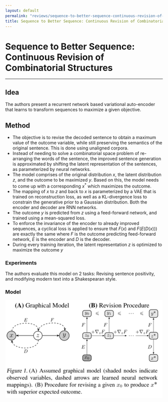 ```yaml
---
layout: default
permalink: "reviews/sequence-to-better-sequence-continuous-revision-of-combinatorial-structures.html"
title: Sequence to Better Sequence: Continuous Revision of Combinatorial Structures
---
```


# Sequence to Better Sequence: Continuous Revision of Combinatorial Structures
---

## Idea
The authors present a recurrent network based variational auto-encoder that learns to transform sequences to maximize a given objective.

## Method
* The objective is to revise the decoded sentence to obtain a maximum value of the outcome variable, while still preserving the semantics of the original sentence. This is done using unaligned corpora.
* Instead of needing to solve a combinatorial space problem of re-arranging the words of the sentence, the improved sentence generation is approximated by shifting the latent representation of the sentences, as parameterized by neural networks.
* The model comprises of the original distribution $x$, the latent distribution $z$, and the outcome to be maximized $y$. Based on this, the model needs to come up with a corresponding $x^{*}$ which maximizes the outcome.
* The mapping of $x$ to $z$ and back to $x$ is parameterized by a VAE that is trained on reconstruction loss, as well as a KL-divergence loss to constrain the generative prior to a Gaussian distribution. Both the encoder and decoder are RNN networks.
* The outcome $y$ is predicted from $z$ using a feed-forward network, and trained using a mean-squared loss.
* To enforce the invariance of the encoder to already improved sequences, a cyclical loss is applied to ensure that $F(x)$ and $F(E(D(x)))$ are exactly the same where $F$ is the outcome predicting feed-forward network, $E$ is the encoder and $D$ is the decoder.
* During every training iteration, the latent representation $z$ is optimized to maximize the outcome $y$

### Experiments
The authors evaluate this model on 2 tasks: Revising sentence positivity, and modifying modern text into a Shakespearan style.

### Model
![model](../images/sequence-to-better-sequence-continuous-revision-of-combinatorial-structures/model.png)

